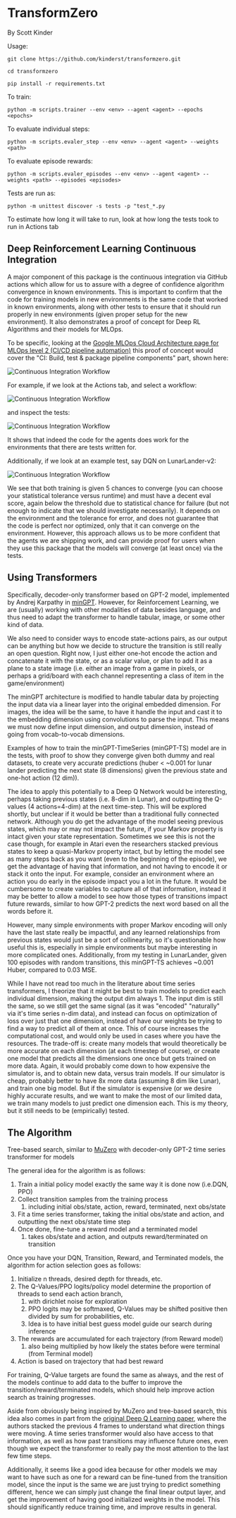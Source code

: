# TransformZero

By Scott Kinder

Usage:

`git clone https://github.com/kinderst/transformzero.git`

`cd transformzero`

`pip install -r requirements.txt`

To train:

`python -m scripts.trainer --env <env> --agent <agent> --epochs <epochs>`

To evaluate individual steps:

`python -m scripts.evaler_step --env <env> --agent <agent> --weights <path>`

To evaluate episode rewards:

`python -m scripts.evaler_episodes --env <env> --agent <agent> --weights <path> --episodes <episodes>`

Tests are run as:

`python -m unittest discover -s tests -p "test_*.py`

To estimate how long it will take to run, look at how long the tests took to run in Actions tab

## Deep Reinforcement Learning Continuous Integration

A major component of this package is the continuous integration via GitHub actions which allow for
us to assure with a degree of confidence algorithm convergence in known environments. This is important to 
confirm that the code for training models in new environments is the same code that worked in known environments, 
along with other tests to ensure that it should run properly in new environments (given proper setup for the 
new environment). It also demonstrates a proof of concept for Deep RL Algorithms and their models for MLOps.

To be specific, looking at the 
[Google MLOps Cloud Architecture page for MLOps level 2 (CI/CD pipeline automation)](https://cloud.google.com/architecture/mlops-continuous-delivery-and-automation-pipelines-in-machine-learning)
this proof of concept would cover the "CI: Build, test & package pipeline components" part, shown here:

![Continuous Integration Workflow](images/ci-pipeline-google.PNG)

For example, if we look at the Actions tab, and select a workflow:

![Continuous Integration Workflow](images/ci-body.PNG)

and inspect the tests:

![Continuous Integration Workflow](images/ci-output.PNG)

It shows that indeed the code for the agents does work for the environments that there are tests written for.

Additionally, if we look at an example test, say DQN on LunarLander-v2:

![Continuous Integration Workflow](images/ci-code.PNG)

We see that both training is given 5 chances to converge (you can choose your statistical tolerance versus runtime)
and must have a decent eval score, again below the threshold due to statistical chance for failure (but not enough to
indicate that we should investigate necessarily). It depends on the environment and the tolerance for error,
and does not guarantee that the code is perfect nor optimized, only that it can converge on the environment.
However, this approach allows us to be more confident that the agents we are shipping work, and can provide proof
for users when they use this package that the models will converge (at least once) via the tests.

## Using Transformers

Specifically, decoder-only transformer based on GPT-2 model, implemented by Andrej Karpathy in
[minGPT](https://github.com/karpathy/minGPT). However, for Reinforcement Learning, we are (usually)
working with other modalities of data besides language, and thus need to adapt the transformer
to handle tabular, image, or some other kind of data.

We also need to consider ways to encode state-actions pairs, as our output can be anything but how
we decide to structure the transition is still really an open question. Right now, I just either one-hot
encode the action and concatenate it with the state, or as a scalar value, or plan to add it as a plane to a state
image (i.e. either an image from a game in pixels, or perhaps a grid/board with each channel representing a class of
item in the game/environment)

The minGPT architecture is modified to handle tabular data by projecting the input data via a linear layer
into the original embedded dimension. For images, the idea will be the same, to have it handle the input
and cast it to the embedding dimension using convolutions to parse the input. This means we must now define
input dimension, and output dimension, instead of going from vocab-to-vocab dimensions.

Examples of how to train the minGPT-TimeSeries (minGPT-TS) model are in the tests, with proof to show they
converge given both dummy and real datasets, to create very accurate predictions (huber < ~0.001 for lunar lander
predicting the next state (8 dimensions) given the previous state and one-hot action (12 dim)).

The idea to apply this potentially to a Deep Q Network would be interesting, perhaps taking previous
states (i.e. 8-dim in Lunar), and outputting the Q-values (4 actions=4-dim) at the next time-step. 
This will be explored shortly, but unclear if it would be better than a traditional fully connected network.
Although you do get the advantage of the model seeing previous states, which may or may not impact the future,
if your Markov property is intact given your state representation. Sometimes we see this is not the case though,
for example in Atari even the researchers stacked previous states to keep a quasi-Markov property intact, but
by letting the model see as many steps back as you want (even to the beginning of the episode), we get the advantage
of having that information, and not having to encode it or stack it onto the input. For example, consider an environment
where an action you do early in the episode impact you a lot in the future. It would be cumbersome to create
variables to capture all of that information, instead it may be better to allow a model to see how those types
of transitions impact future rewards, similar to how GPT-2 predicts the next word based on all the words before it.

However, many simple environments with proper Markov encoding will only have the last state really be impactful, and
any learned relationships from previous states would just be a sort of collinearity, so it's questionable how useful
this is, especially in simple environments but maybe interesting in more complicated ones. Additionally, from
my testing in LunarLander, given 100 episodes with random transitions, this minGPT-TS achieves ~0.001 Huber, compared
to 0.03 MSE.

While I have not read too much in the literature about time series transformers, I theorize that it might be best to
train models to predict each individual dimension, making the output dim always 1. The input dim is still the same,
so we still get the same signal (as it was "encoded" "naturally" via it's time series n-dim data), and instead
can focus on optimization of loss over just that one dimension, instead of have our weights be trying to find a way to
predict all of them at once. This of course increases the computational cost, and would only be used in cases
where you have the resources. The trade-off is: create many models that would theoretically be more accurate on
each dimension (at each timestep of course), or create one model that predicts all the dimensions one once but
gets trained on more data. Again, it would probably come down to how expensive the simulator is, and to obtain new
data, versus train models. If our simulator is cheap, probably better to have 8x more data (assuming 8 dim like Lunar),
and train one big model. But if the simulator is expensive (or we desire highly accurate results, and we want to make
the most of our limited data, we train many models to just predict one dimension each. This is my theory, but it still
needs to be (empirically) tested.

## The Algorithm

Tree-based search, similar to [MuZero](https://arxiv.org/abs/1911.08265) with decoder-only GPT-2 time series 
transformer for models

The general idea for the algorithm is as follows:

1. Train a initial policy model exactly the same way it is done now (i.e.DQN, PPO)
2. Collect transition samples from the training process
   1. including initial obs/state, action, reward, terminated, next obs/state
3. Fit a time series transformer, taking the initial obs/state and action, and outputting the next obs/state time step
4. Once done, fine-tune a reward model and a terminated model
   1. takes obs/state and action, and outputs reward/terminated on transition

Once you have your DQN, Transition, Reward, and Terminated models, the algorithm for action selection goes as follows:

1. Initialize n threads, desired depth for threads, etc.
2. The Q-Values/PPO logits/policy model determine the proportion of threads to send each action branch, 
   1. with dirichlet noise for exploration
   2. PPO logits may be softmaxed, Q-Values may be shifted positive then divided by sum for probabilities, etc.
   3. Idea is to have initial best guess model guide our search during inference
3. The rewards are accumulated for each trajectory (from Reward model)
   1. also being multiplied by how likely the states before were terminal (from Terminal model)
4. Action is based on trajectory that had best reward

For training, Q-Value targets are found the same as always, and the rest of the models continue to add data to the 
buffer to improve the transition/reward/terminated models, which should help improve action search as training 
progresses.

Aside from obviously being inspired by MuZero and tree-based search, this idea also comes in part from 
the [original Deep Q Learning paper](https://arxiv.org/abs/1312.5602), where the authors stacked the previous 
4 frames to understand what direction things were moving. A time series transformer would also have 
access to that information, as well as how past transitions may influence future ones, even though we expect 
the transformer to really pay the most attention to the last few time steps.

Additionally, it seems like a good idea because for other models we may want to have such as one for 
a reward can be fine-tuned from the transition model, since the input is the same we are just trying to 
predict something different, hence we can simply just change the final linear output layer, and get the improvement
of having good initialized weights in the model. This should significantly reduce training time,
and improve results in general.